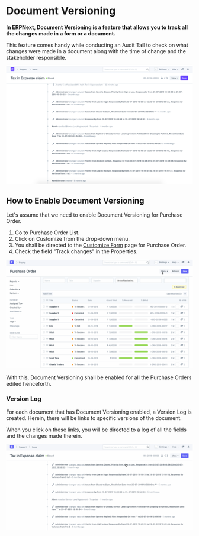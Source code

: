 
# Document Versioning


**In ERPNext, Document Versioning is a feature that allows you to track all the changes made in a form or a document.**


This feature comes handy while conducting an Audit Tail to check on what changes were made in a document along with the time of change and the stakeholder responsible.


![Document Versioning](/files/using-document-versioning-1.png)


## How to Enable Document Versioning


Let's assume that we need to enable Document Versioning for Purchase Order.


1. Go to Purchase Order List.
2. Click on Customize from the drop-down menu.
3. You shall be directed to the [Customize Form](/docs/en/customize-erpnext/customize-form) page for Purchase Order.
4. Check the field "Track changes" in the Properties.


![Document Versioning](/files/using-document-versioning-2.gif)


With this, Document Versioning shall be enabled for all the Purchase Orders edited henceforth.


### Version Log


For each document that has Document Versioning enabled, a Version Log is created. Herein, there will be links to specific versions of the document.


When you click on these links, you will be directed to a log of all the fields and the changes made therein.


![Document Versioning](/files/using-document-versioning-3.gif)


